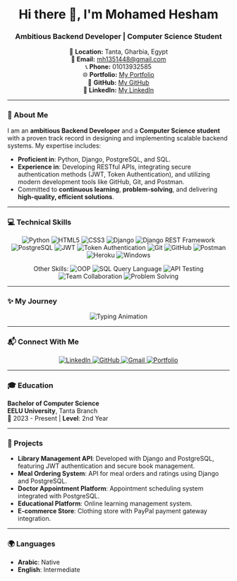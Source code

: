 <h1 align="center">Hi there 👋, I'm Mohamed Hesham</h1>
<h3 align="center">Ambitious Backend Developer | Computer Science Student</h3>

<p align="center">
  📍 <strong>Location:</strong> Tanta, Gharbia, Egypt <br>
  📧 <strong>Email:</strong> <a href="mailto:mh1351448@gmail.com">mh1351448@gmail.com</a> <br>
  📞 <strong>Phone:</strong> 01013932585 <br>
  🌐 <strong>Portfolio:</strong> <a href="https://mohamedasddf.github.io/portfolio/">My Portfolio</a> <br>
  🐙 <strong>GitHub:</strong> <a href="https://github.com/Mohamedasddf">My GitHub</a> <br>
  🔗 <strong>LinkedIn:</strong> <a href="https://www.linkedin.com/in/mohamed-hesham-89800029b/">My LinkedIn</a>
</p>

---

### 🌟 About Me

I am an **ambitious Backend Developer** and a **Computer Science student** with a proven track record in designing and implementing scalable backend systems. My expertise includes:

- **Proficient in**: Python, Django, PostgreSQL, and SQL.
- **Experience in**: Developing RESTful APIs, integrating secure authentication methods (JWT, Token Authentication), and utilizing modern development tools like GitHub, Git, and Postman.
- Committed to **continuous learning**, **problem-solving**, and delivering **high-quality, efficient solutions**.

---

### 💻 Technical Skills

<p align="center">
  <img src="https://img.shields.io/badge/Python-3776AB?style=for-the-badge&logo=python&logoColor=white" alt="Python">
  <img src="https://img.shields.io/badge/HTML5-E34F26?style=for-the-badge&logo=html5&logoColor=white" alt="HTML5">
  <img src="https://img.shields.io/badge/CSS3-1572B6?style=for-the-badge&logo=css3&logoColor=white" alt="CSS3">
  <img src="https://img.shields.io/badge/Django-092E20?style=for-the-badge&logo=django&logoColor=white" alt="Django">
  <img src="https://img.shields.io/badge/Django%20REST%20Framework-092E20?style=for-the-badge&logo=django&logoColor=white" alt="Django REST Framework">
  <img src="https://img.shields.io/badge/PostgreSQL-316192?style=for-the-badge&logo=postgresql&logoColor=white" alt="PostgreSQL">
  <img src="https://img.shields.io/badge/JWT-000000?style=for-the-badge&logo=json-web-tokens&logoColor=white" alt="JWT">
  <img src="https://img.shields.io/badge/Token%20Authentication-000000?style=for-the-badge&logo=keycloak&logoColor=white" alt="Token Authentication">
  <img src="https://img.shields.io/badge/Git-F05032?style=for-the-badge&logo=git&logoColor=white" alt="Git">
  <img src="https://img.shields.io/badge/GitHub-181717?style=for-the-badge&logo=github&logoColor=white" alt="GitHub">
  <img src="https://img.shields.io/badge/Postman-FF6C37?style=for-the-badge&logo=postman&logoColor=white" alt="Postman">
  <img src="https://img.shields.io/badge/Heroku-430098?style=for-the-badge&logo=heroku&logoColor=white" alt="Heroku">
  <img src="https://img.shields.io/badge/Windows-0078D6?style=for-the-badge&logo=windows&logoColor=white" alt="Windows">
</p>

<p align="center">
  <span>Other Skills:</span>
  <img src="https://img.shields.io/badge/Object%20Oriented%20Programming-000000?style=for-the-badge&logo=java&logoColor=white" alt="OOP">
  <img src="https://img.shields.io/badge/SQL%20Query-316192?style=for-the-badge&logo=postgresql&logoColor=white" alt="SQL Query Language">
  <img src="https://img.shields.io/badge/API%20Testing-FF6C37?style=for-the-badge&logo=postman&logoColor=white" alt="API Testing">
  <img src="https://img.shields.io/badge/Team%20Collaboration-4C1D36?style=for-the-badge&logo=slack&logoColor=white" alt="Team Collaboration">
  <img src="https://img.shields.io/badge/Problem%20Solving-000000?style=for-the-badge&logo=code&logoColor=white" alt="Problem Solving">
</p>

---



### ✨ My Journey

<p align="center">
  <img src="https://readme-typing-svg.demolab.com?font=Fira+Code&weight=500&size=20&pause=1000&color=16A085&center=true&vCenter=true&width=435&lines=Backend+Developer;Problem+Solver;Restful+API+Specialist;Continuous+Learner;Python+Expert;Django+Master;SQL+Guru;JWT+Authentication+Pro" alt="Typing Animation">
</p>

---

### 📬 Connect With Me

<p align="center">
  <a href="https://www.linkedin.com/in/mohamed-hesham-89800029b/" target="_blank">
    <img src="https://img.shields.io/badge/LinkedIn-0A66C2?style=for-the-badge&logo=linkedin&logoColor=white" alt="LinkedIn">
  </a>
  <a href="https://github.com/Mohamedasddf" target="_blank">
    <img src="https://img.shields.io/badge/GitHub-181717?style=for-the-badge&logo=github&logoColor=white" alt="GitHub">
  </a>
  <a href="mailto:mh1351448@gmail.com" target="_blank">
    <img src="https://img.shields.io/badge/Email-D14836?style=for-the-badge&logo=gmail&logoColor=white" alt="Gmail">
  </a>
  <a href="https://mohamedasddf.github.io/portfolio/" target="_blank">
    <img src="https://img.shields.io/badge/Portfolio-0A0A0A?style=for-the-badge&logo=web&logoColor=white" alt="Portfolio">
  </a>
</p>

---

### 🎓 Education

**Bachelor of Computer Science**  
**EELU University**, Tanta Branch  
📅 2023 - Present | **Level**: 2nd Year

---

### 🚀 Projects

- **Library Management API**: Developed with Django and PostgreSQL, featuring JWT authentication and secure book management.
- **Meal Ordering System**: API for meal orders and ratings using Django and PostgreSQL.
- **Doctor Appointment Platform**: Appointment scheduling system integrated with PostgreSQL.
- **Educational Platform**: Online learning management system.
- **E-commerce Store**: Clothing store with PayPal payment gateway integration.

---

### 🌍 Languages

- **Arabic**: Native
- **English**: Intermediate
